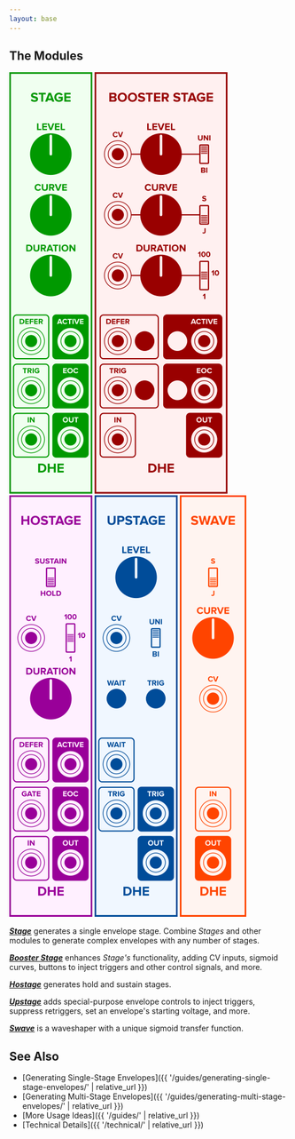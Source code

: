 ```yaml
---
layout: base
---
```


## The Modules

![_Stage_](modules/stage/panel.svg)
![_Booster Stage_](modules/booster-stage/panel.svg)
![_Hostage_](modules/hostage/panel.svg)
![_Upstage_](modules/upstage/panel.svg)
![_Swave_](modules/swave/panel.svg)

**[_Stage_](modules/stage/)**
generates a single envelope stage.
Combine _Stages_ and other modules
to generate complex envelopes
with any number of stages.

**[_Booster Stage_](modules/booster-stage/)**
enhances _Stage's_ functionality,
adding CV inputs,
sigmoid curves,
buttons to inject triggers and other control signals,
and more.

**[_Hostage_](modules/hostage/)**
generates hold and sustain stages.

**[_Upstage_](modules/upstage/)**
adds special-purpose envelope controls
to
inject triggers,
suppress retriggers,
set an envelope's starting voltage,
and more.

**[_Swave_](modules/swave/)**
is a waveshaper with a unique sigmoid transfer function.

## See Also

- [Generating Single-Stage Envelopes]({{ '/guides/generating-single-stage-envelopes/' | relative_url }})
- [Generating Multi-Stage Envelopes]({{ '/guides/generating-multi-stage-envelopes/' | relative_url }})
- [More Usage Ideas]({{ '/guides/' | relative_url }})
- [Technical Details]({{ '/technical/' | relative_url }})
